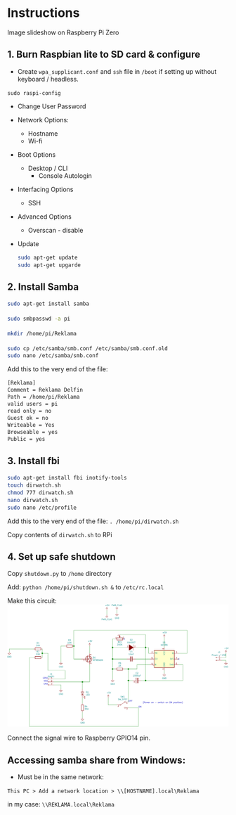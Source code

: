 # Instructions

Image slideshow on Raspberry Pi Zero

## 1. Burn Raspbian lite to SD card & configure

* Create `wpa_supplicant.conf` and `ssh` file in `/boot` if setting up without keyboard / headless.

`sudo raspi-config`

* Change User Password
* Network Options:
  * Hostname
  * Wi-fi
* Boot Options
  * Desktop / CLI
    * Console Autologin
* Interfacing Options
  * SSH
* Advanced Options
  * Overscan - disable
* Update

  ```bash
  sudo apt-get update
  sudo apt-get upgarde
  ```

## 2. Install Samba

```bash
sudo apt-get install samba

sudo smbpasswd -a pi

mkdir /home/pi/Reklama

sudo cp /etc/samba/smb.conf /etc/samba/smb.conf.old
sudo nano /etc/samba/smb.conf
```

Add this to the very end of the file:

```
[Reklama]
Comment = Reklama Delfin
Path = /home/pi/Reklama
valid users = pi
read only = no
Guest ok = no
Writeable = Yes
Browseable = yes
Public = yes
```

## 3. Install fbi

```bash
sudo apt-get install fbi inotify-tools
touch dirwatch.sh
chmod 777 dirwatch.sh
nano dirwatch.sh
sudo nano /etc/profile
```

Add this to the very end of the file:   `. /home/pi/dirwatch.sh`

Copy contents of `dirwatch.sh` to RPi

## 4. Set up safe shutdown

Copy `shutdown.py` to `/home` directory

Add: `python /home/pi/shutdown.sh &` to `/etc/rc.local`

Make this circuit:
![Soft Shutdown circuit](/SoftShutdown/SoftShutdown.svg)

Connect the signal wire to Raspberry GPIO14 pin.

## Accessing samba share from Windows:

* Must be in the same network:

`This PC > Add a network location > \\[HOSTNAME].local\Reklama`

in my case: `\\REKLAMA.local\Reklama`
